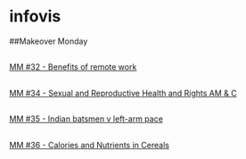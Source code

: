 # infovis

##Makeover Monday

##
[MM #32 - Benefits of remote work](https://messes.github.io/infovis/w32.html)
##
[MM #34 - Sexual and Reproductive Health and Rights AM & C](https://messes.github.io/infovis/w34.html)
##
[MM #35 - Indian batsmen v left-arm pace](https://messes.github.io/infovis/w35.html)
##
[MM #36 - Calories and Nutrients in Cereals](https://messes.github.io/infovis/w36.html)
